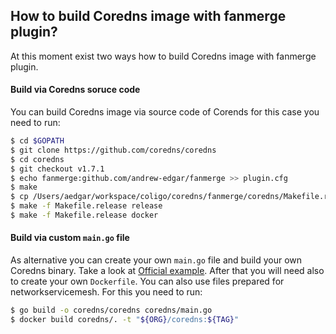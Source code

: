 ## How to build Coredns image with fanmerge plugin?
At this moment exist two ways how to build Coredns image with fanmerge plugin.

#### Build via Coredns soruce code
You can build Coredns image via source code of Corends for this case you need to run:
```bash
$ cd $GOPATH
$ git clone https://github.com/coredns/coredns
$ cd coredns
$ git checkout v1.7.1
$ echo fanmerge:github.com/andrew-edgar/fanmerge >> plugin.cfg
$ make
$ cp /Users/aedgar/workspace/coligo/coredns/fanmerge/coredns/Makefile.release .
$ make -f Makefile.release release
$ make -f Makefile.release docker
```

#### Build via custom `main.go` file
As alternative you can create your own `main.go` file and build your own Coredns binary. Take a look at [Official example](https://coredns.io/2017/07/25/compile-time-enabling-or-disabling-plugins/). After that you will need also to create your own `Dockerfile`.
You can also use files prepared for networkservicemesh. For this you need to run:
```bash
$ go build -o coredns/coredns coredns/main.go
$ docker build coredns/. -t "${ORG}/coredns:${TAG}"
```
